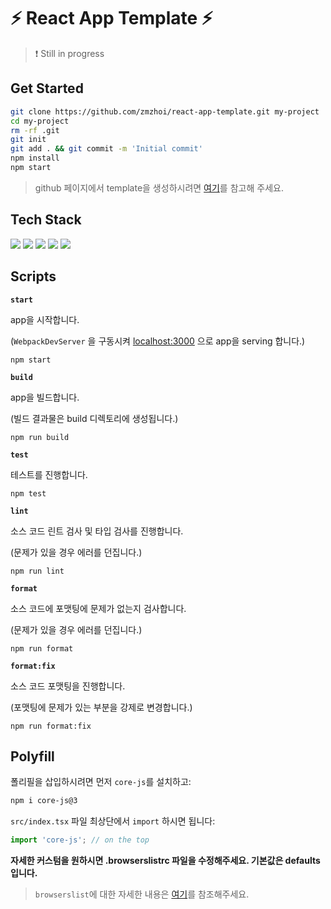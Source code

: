 # ⚡️ React App Template ⚡️
> ❗️ Still in progress
## Get Started

```sh
git clone https://github.com/zmzhoi/react-app-template.git my-project
cd my-project
rm -rf .git
git init
git add . && git commit -m 'Initial commit'
npm install
npm start
```

> github 페이지에서 template을 생성하시려면 [여기](https://docs.github.com/en/repositories/creating-and-managing-repositories/creating-a-repository-from-a-template#creating-a-repository-from-a-template)를 참고해 주세요.

## Tech Stack

<img src="https://img.shields.io/badge/React-v18-brightgreen?style=flat-square&logo=react&logoColor=61DAFB"/>

<img src="https://img.shields.io/badge/Webpack-v5-brightgreen?style=flat-square&logo=Webpack&logoColor=61DAFB"/>

<img src="https://img.shields.io/badge/WebpackDevServer-v4-brightgreen?style=flat-square&logo=Webpack&logoColor=61DAFB"/>

<img src="https://img.shields.io/badge/Babel-v7-brightgreen?style=flat-square&logo=babel&logoColor=yellow"/>

<img src="https://img.shields.io/badge/Eslint-v8-brightgreen?style=flat-square&logo=eslint&logoColor=blueviolet"/>

## Scripts

**`start`**

app을 시작합니다.

(`WebpackDevServer` 을 구동시켜 [localhost:3000](localhost:3000) 으로 app을 serving 합니다.)

```
npm start
```

**`build`**

app을 빌드합니다.

(빌드 결과물은 build 디렉토리에 생성됩니다.)

```
npm run build
```

**`test`**

테스트를 진행합니다.

```
npm test
```

**`lint`**

소스 코드 린트 검사 및 타입 검사를 진행합니다.

(문제가 있을 경우 에러를 던집니다.)

```
npm run lint
```

**`format`**

소스 코드에 포맷팅에 문제가 없는지 검사합니다.

(문제가 있을 경우 에러를 던집니다.)

```
npm run format
```

**`format:fix`**

소스 코드 포맷팅을 진행합니다.

(포맷팅에 문제가 있는 부분을 강제로 변경합니다.)

```
npm run format:fix
```

## Polyfill

폴리필을 삽입하시려면 먼저 `core-js`를 설치하고:

```sh
npm i core-js@3
```

`src/index.tsx` 파일 최상단에서 `import` 하시면 됩니다:

```javascript
import 'core-js'; // on the top
```

**자세한 커스텀을 원하시면 .browserslistrc 파일을 수정해주세요. 기본값은 defaults 입니다.**

> `browserslist`에 대한 자세한 내용은
> <a href="https://github.com/browserslist/browserslist#readme" target="_blank">여기</a>를 참조해주세요.
